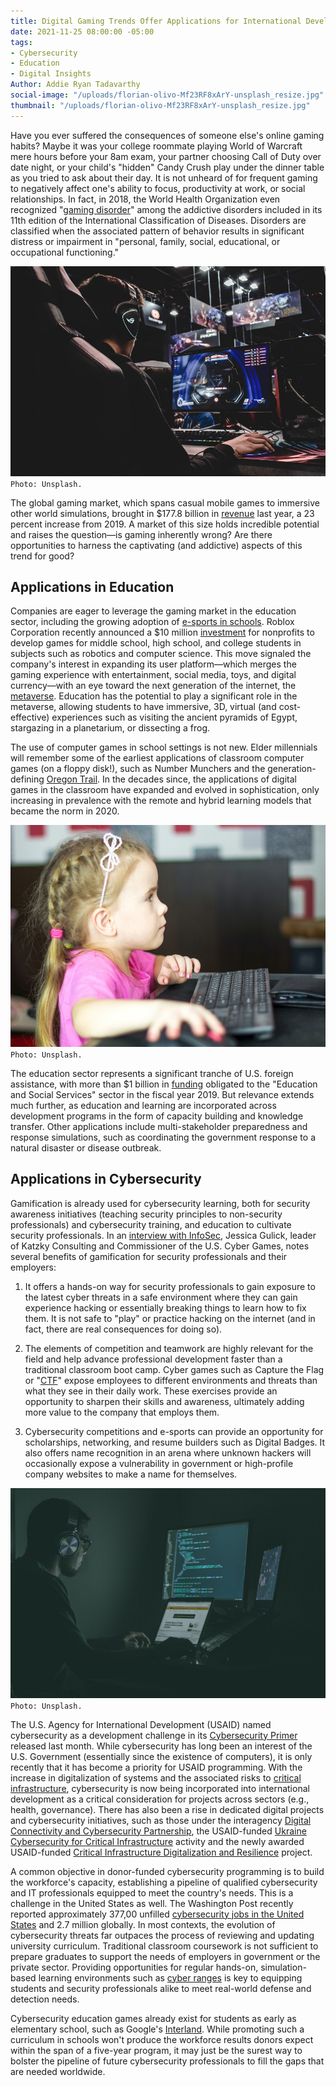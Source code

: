 ```yaml
---
title: Digital Gaming Trends Offer Applications for International Development
date: 2021-11-25 08:00:00 -05:00
tags:
- Cybersecurity
- Education
- Digital Insights
Author: Addie Ryan Tadavarthy
social-image: "/uploads/florian-olivo-Mf23RF8xArY-unsplash_resize.jpg"
thumbnail: "/uploads/florian-olivo-Mf23RF8xArY-unsplash_resize.jpg"
---
```


Have you ever suffered the consequences of someone else's online gaming habits? Maybe it was your college roommate playing World of Warcraft mere hours before your 8am exam, your partner choosing Call of Duty over date night, or your child's "hidden" Candy Crush play under the dinner table as you tried to ask about their day. It is not unheard of for frequent gaming to negatively affect one's ability to focus, productivity at work, or social relationships. In fact, in 2018, the World Health Organization even recognized "[gaming disorder](https://www.who.int/news/item/14-09-2018-inclusion-of-gaming-disorder-in-icd-11)" among the addictive disorders included in its 11th edition of the International Classification of Diseases. Disorders are classified when the associated pattern of behavior results in significant distress or impairment in "personal, family, social, educational, or occupational functioning."

<!--more-->

![florian-olivo-Mf23RF8xArY-unsplash_resize.jpg](/uploads/florian-olivo-Mf23RF8xArY-unsplash_resize.jpg)`Photo: Unsplash.`

The global gaming market, which spans casual mobile games to immersive other world simulations, brought in $177.8 billion in [revenue](https://newzoo.com/insights/articles/global-games-market-to-generate-175-8-billion-in-2021-despite-a-slight-decline-the-market-is-on-track-to-surpass-200-billion-in-2023/) last year, a 23 percent increase from 2019. A market of this size holds incredible potential and raises the question—is gaming inherently wrong? Are there opportunities to harness the captivating (and addictive) aspects of this trend for good?

## Applications in Education

Companies are eager to leverage the gaming market in the education sector, including the growing adoption of [e-sports in schools](https://www.viewsonic.com/library/education/esports-schools-good/). Roblox Corporation recently announced a $10 million [investment](https://www.wsj.com/articles/roblox-looks-to-bring-educational-videogames-to-schools-11636988400) for nonprofits to develop games for middle school, high school, and college students in subjects such as robotics and computer science. This move signaled the company's interest in expanding its user platform—which merges the gaming experience with entertainment, social media, toys, and digital currency—with an eye toward the next generation of the internet, the [metaverse](https://www.wsj.com/articles/metaverse-experience-facebook-microsoft-11636671113?mod=article_inline). Education has the potential to play a significant role in the metaverse, allowing students to have immersive, 3D, virtual (and cost-effective) experiences such as visiting the ancient pyramids of Egypt, stargazing in a planetarium, or dissecting a frog.

The use of computer games in school settings is not new. Elder millennials will remember some of the earliest applications of classroom computer games (on a floppy disk!), such as Number Munchers and the generation-defining [Oregon Trail](https://socialmediaweek.org/blog/2015/04/oregon-trail-generation/). In the decades since, the applications of digital games in the classroom have expanded and evolved in sophistication, only increasing in prevalence with the remote and hybrid learning models that became the norm in 2020.

![bermix-studio-P_Hob0Z-1bs-unsplash_resize.jpg](/uploads/bermix-studio-P_Hob0Z-1bs-unsplash_resize.jpg)`Photo: Unsplash.`

The education sector represents a significant tranche of U.S. foreign assistance, with more than $1 billion in [funding](https://foreignassistance.gov/) obligated to the "Education and Social Services" sector in the fiscal year 2019. But relevance extends much further, as education and learning are incorporated across development programs in the form of capacity building and knowledge transfer. Other applications include multi-stakeholder preparedness and response simulations, such as coordinating the government response to a natural disaster or disease outbreak.

## Applications in Cybersecurity

Gamification is already used for cybersecurity learning, both for security awareness initiatives (teaching security principles to non-security professionals) and cybersecurity training, and education to cultivate security professionals. In an [interview with InfoSec](https://podcasts.google.com/feed/aHR0cHM6Ly9mZWVkcy5idXp6c3Byb3V0LmNvbS84NDA2ODIucnNz/episode/QnV6enNwcm91dC03NzIyODU2?hl=en&ved=2ahUKEwjYwdnWsbD0AhUVrHIEHdW4CrEQjrkEegQIAhAF&ep=6), Jessica Gulick, leader of Katzky Consulting and Commissioner of the U.S. Cyber Games, notes several benefits of gamification for security professionals and their employers:

1. It offers a hands-on way for security professionals to gain exposure to the latest cyber threats in a safe environment where they can gain experience hacking or essentially breaking things to learn how to fix them. It is not safe to "play" or practice hacking on the internet (and in fact, there are real consequences for doing so).

2. The elements of competition and teamwork are highly relevant for the field and help advance professional development faster than a traditional classroom boot camp. Cyber games such as Capture the Flag or "[CTF](https://www.cyberwarrior.com/cw-ctf-hacking-while-gaming/)" expose employees to different environments and threats than what they see in their daily work. These exercises provide an opportunity to sharpen their skills and awareness, ultimately adding more value to the company that employs them.

3. Cybersecurity competitions and e-sports can provide an opportunity for scholarships, networking, and resume builders such as Digital Badges. It also offers name recognition in an arena where unknown hackers will occasionally expose a vulnerability in government or high-profile company websites to make a name for themselves.

![jefferson-santos-9SoCnyQmkzI-unsplash_resize.jpg](/uploads/jefferson-santos-9SoCnyQmkzI-unsplash_resize.jpg)`Photo: Unsplash.`

The U.S. Agency for International Development (USAID) named cybersecurity as a development challenge in its [Cybersecurity Primer](https://www.usaid.gov/digital-development/usaid-cybersecurity-primer) released last month. While cybersecurity has long been an interest of the U.S. Government (essentially since the existence of computers), it is only recently that it has become a priority for USAID programming. With the increase in digitalization of systems and the associated risks to [critical infrastructure](https://dai-global-digital.com/impact-of-the-us-and-eu-in-critical-infrastructure-digitalization-and-cybersecurity-in-the-western-balkans.html), cybersecurity is now being incorporated into international development as a critical consideration for projects across sectors (e.g., health, governance). There has also been a rise in dedicated digital projects and cybersecurity initiatives, such as those under the interagency [Digital Connectivity and Cybersecurity Partnership](https://www.state.gov/digital-connectivity-and-cybersecurity-partnership/), the USAID-funded [Ukraine Cybersecurity for Critical Infrastructure](https://www.dai.com/our-work/projects/ukraine-cybersecurity-for-critical-infrastructure-activity) activity and the newly awarded USAID-funded [Critical Infrastructure Digitalization and Resilience](https://www.dai.com/our-work/projects/regional-critical-infrastructure-digitalization-and-resilience-cidr) project.

A common objective in donor-funded cybersecurity programming is to build the workforce's capacity, establishing a pipeline of qualified cybersecurity and IT professionals equipped to meet the country's needs. This is a challenge in the United States as well. The Washington Post recently reported approximately 377,00 unfilled [cybersecurity jobs in the United States](https://www.washingtonpost.com/politics/2021/10/26/us-cyber-workforce-gap-is-getting-bigger/) and 2.7 million globally. In most contexts, the evolution of cybersecurity threats far outpaces the process of reviewing and updating university curriculum. Traditional classroom coursework is not sufficient to prepare graduates to support the needs of employers in government or the private sector. Providing opportunities for regular hands-on, simulation-based learning environments such as [cyber ranges](https://www.nist.gov/system/files/documents/2018/02/13/cyber_ranges.pdf) is key to equipping students and security professionals alike to meet real-world defense and detection needs.

Cybersecurity education games already exist for students as early as elementary school, such as Google's [Interland](https://beinternetawesome.withgoogle.com/en_us/interland/kind-kingdom). While promoting such a curriculum in schools won't produce the workforce results donors expect within the span of a five-year program, it may just be the surest way to bolster the pipeline of future cybersecurity professionals to fill the gaps that are needed worldwide.